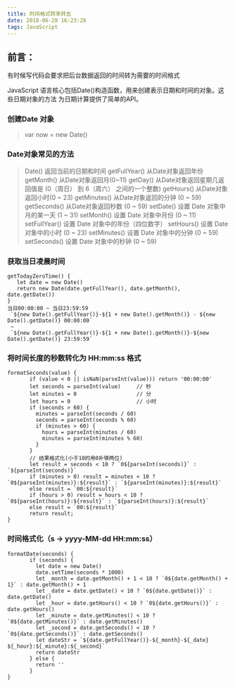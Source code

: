 ```yaml
---
title: 时间格式转来转去
date: 2018-06-28 16:23:28
tags: JavaScript
---
```

 ## 前言：
  有时候写代码会要求把后台数据返回的时间转为需要的时间格式
 
  JavaScript 语言核心包括Date()构造函数，用来创建表示日期和时间的对象。这些日期对象的方法
  为日期计算提供了简单的API。
  ###  创建Date 对象 
  > var now = new Date()
  ###  Date对象常见的方法
  >  Date() 返回当前的日期和时间
  > getFullYear()   从Date对象返回年份
  > getMonth()  从Date对象返回月(0~11)
  > getDay()  从Date对象返回星期几返回值是 (0（周日） 到 6（周六） 之间的一个整数)
  > getHours()  从Date对象返回小时(0 ~ 23)
  > getMinutes() 从Date对象返回的分钟 (0 ~ 59)
  > getSeconds() 从Date对象返回秒数 (0 ~ 59)
  > setDate() 设置 Date 对象中月的某一天 (1 ~ 31)
  > setMonth() 设置 Date 对象中月份 (0 ~ 11)
  > setFullYear() 设置 Date 对象中的年份（四位数字）
  > setHours() 设置 Date 对象中的小时 (0 ~ 23)
  > setMinutes() 设置 Date 对象中的分钟 (0 ~ 59)
  > setSeconds() 设置 Date 对象中的秒钟 (0 ~ 59)
  
 ### 获取当日凌晨时间
 ``` 
 getTodayZeroTime() {                                   
    let date = new Date()
    return new Date(date.getFullYear(), date.getMonth(), date.getDate())
 }
 当日00:00:00 ~ 当日23:59:59
  `${new Date().getFullYear()}-${1 + new Date().getMonth()} - ${new Date().getDate()} 00:00:00`
  ~
  `${new Date().getFullYear()}-${1 + new Date().getMonth()}-${new Date().getDate()} 23:59:59`
 ```
 ###  将时间长度的秒数转化为 HH:mm:ss 格式  
  ```
  formatSeconds(value) {
         if (value < 0 || isNaN(parseInt(value))) return '00:00:00'
         let seconds = parseInt(value)     // 秒
         let minutes = 0                   // 分
         let hours = 0                     // 小时
         if (seconds > 60) {
           minutes = parseInt(seconds / 60)
           seconds = parseInt(seconds % 60)
           if (minutes > 60) {
             hours = parseInt(minutes / 60)
             minutes = parseInt(minutes % 60)
           }
         }
         // 结果格式化(小于10的用0补够两位)
         let result = seconds < 10 ? `0${parseInt(seconds)}` : `${parseInt(seconds)}`
         if (minutes > 0) result = minutes < 10 ? `0${parseInt(minutes)}:${result}` : `${parseInt(minutes)}:${result}`
         else result = `00:${result}`
         if (hours > 0) result = hours < 10 ? `0${parseInt(hours)}:${result}` : `${parseInt(hours)}:${result}`
         else result = `00:${result}`
         return result;
  }
  ```
 ### 时间格式化（s -> yyyy-MM-dd HH:mm:ss）
 ```
 formatDate(seconds) {
        if (seconds) {
          let date = new Date()
          date.setTime(seconds * 1000)
          let _month = date.getMonth() + 1 < 10 ? `0${date.getMonth() + 1}` : date.getMonth() + 1
          let _date = date.getDate() < 10 ? `0${date.getDate()}` : date.getDate()
          let _hour = date.getHours() < 10 ? `0${date.getHours()}` : date.getHours()
          let _minute = date.getMinutes() < 10 ? `0${date.getMinutes()}` : date.getMinutes()
          let _second = date.getSeconds() < 10 ? `0${date.getSeconds()}` : date.getSeconds()
          let dateStr = `${date.getFullYear()}-${_month}-${_date} ${_hour}:${_minute}:${_second}`
          return dateStr
        } else {
          return ''
        }
 }
 ```      